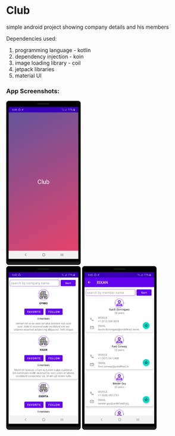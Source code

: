 # Club
simple android project showing company details and his members

Dependencies used:
1. programming language - kotlin
2. dependency injection - koin
3. image loading library - coil
4. jetpack libraries
5. material UI


### App Screenshots:
  <img src="https://github.com/bhanup212/Club/blob/master/splash_screen.png" alt="splash screen" width="200"/> <nobr/>
      <img src="https://github.com/bhanup212/Club/blob/master/clubs_list.png" alt="club list screen" width="200"/> <nobr/>
      <img src="https://github.com/bhanup212/Club/blob/master/club_members.png" alt="club members screen" width="200"/>
  
